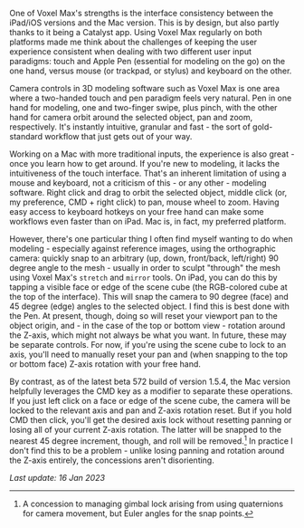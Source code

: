 One of Voxel Max's strengths is the interface consistency between the iPad/iOS versions and the Mac version.  This is by design, but also partly thanks to it being a Catalyst app.  Using Voxel Max regularly on both platforms made me think about the challenges of keeping the user experience consistent when dealing with two different user input paradigms: touch and Apple Pen (essential for modeling on the go) on the one hand, versus mouse (or trackpad, or stylus) and keyboard on the other.

Camera controls in 3D modeling software such as Voxel Max is one area where a two-handed touch and pen paradigm feels very natural.  Pen in one hand for modeling, one and two-finger swipe, plus pinch, with the other hand for camera orbit around the selected object, pan and zoom, respectively.  It's instantly intuitive, granular and fast - the sort of gold-standard workflow that just gets out of your way.

Working on a Mac with more traditional inputs, the experience is also great - once you learn how to get around.  If you're new to modeling, it lacks the intuitiveness of the touch interface.  That's an inherent limitation of using a mouse and keyboard, not a criticism of this - or any other - modeling software.  Right click and drag to orbit the selected object, middle click (or, my preference, CMD + right click) to pan, mouse wheel to zoom.  Having easy access to keyboard hotkeys on your free hand can make some workflows even faster than on iPad.  Mac is, in fact, my preferred platform.

However, there's one particular thing I often find myself wanting to do when modeling - especially against reference images, using the orthographic camera: quickly snap to an arbitrary (up, down, front/back, left/right) 90 degree angle to the mesh - usually in order to sculpt "through" the mesh using Voxel Max's `stretch` and `mirror` tools.  On iPad, you can do this by tapping a visible face or edge of the scene cube (the RGB-colored cube at the top of the interface).  This will snap the camera to 90 degree (face) and 45 degree (edge) angles to the selected object.  I find this is best done with the Pen.  At present, though, doing so will reset your viewport pan to the object origin, and - in the case of the top or bottom view - rotation around the Z-axis, which might not always be what you want.  In future, these may be separate controls.  For now, if you're using the scene cube to lock to an axis, you'll need to manually reset your pan and (when snapping to the top or bottom face) Z-axis rotation with your free hand.

By contrast, as of the latest beta 572 build of version 1.5.4, the Mac version helpfully leverages the CMD key as a modifier to separate these operations.  If you just left click on a face or edge of the scene cube, the camera will be locked to the relevant axis and pan and Z-axis rotation reset.  But if you hold CMD then click, you'll get the desired axis lock without resetting panning or losing all of your current Z-axis rotation.  The latter will be snapped to the nearest 45 degree increment, though, and roll will be removed.[^1] In practice I don't find this to be a problem - unlike losing panning and rotation around the Z-axis entirely, the concessions aren't disorienting.

_Last update: 16 Jan 2023_

[^1]:  A concession to managing gimbal lock arising from using quaternions for camera movement, but Euler angles for the snap points.